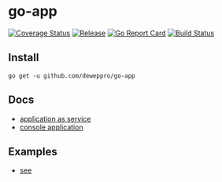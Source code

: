 # go-app

[![Coverage Status](https://coveralls.io/repos/github/deweppro/go-app/badge.svg?branch=master)](https://coveralls.io/github/deweppro/go-app?branch=master)
[![Release](https://img.shields.io/github/release/deweppro/go-app.svg?style=flat-square)](https://github.com/deweppro/go-app/releases/latest)
[![Go Report Card](https://goreportcard.com/badge/github.com/deweppro/go-app)](https://goreportcard.com/report/github.com/deweppro/go-app)
[![Build Status](https://travis-ci.com/deweppro/go-app.svg?branch=master)](https://travis-ci.com/deweppro/go-app)

## Install

```shell
go get -u github.com/deweppro/go-app
```

## Docs
* [application as service](application/README.md)
* [console application](console/README.md)

## Examples
* [see](example/)